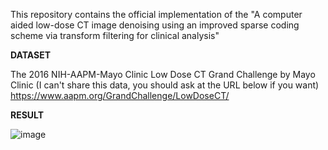 This repository contains the official implementation of the "A computer aided low-dose CT image denoising using an improved sparse coding scheme via transform filtering for clinical analysis"

**DATASET**

The 2016 NIH-AAPM-Mayo Clinic Low Dose CT Grand Challenge by Mayo Clinic
(I can't share this data, you should ask at the URL below if you want)
https://www.aapm.org/GrandChallenge/LowDoseCT/

**RESULT**

![image](https://github.com/user-attachments/assets/02e245ba-de38-443a-bca2-1efa735af02f)


            

